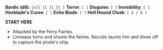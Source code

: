 **Bardic (d6)**: `[x][ ][ ][ ][ ]`
**Terror**: `[ ]`
**Disguise**: `[ ]`
**Invisibility**: `[ ]`
**Hexblade's Curse**: `[ ]`
**Echo Blade**: `[ ]`
**Hell Hound Cloak**: `[ 2 / 6 ]`

**START HERE**

- Attacked by the Ferry Fairies.
- Linneaus turns and shoots the fairies. Niccolo taunts him and dives off to capture the pirate's ship.